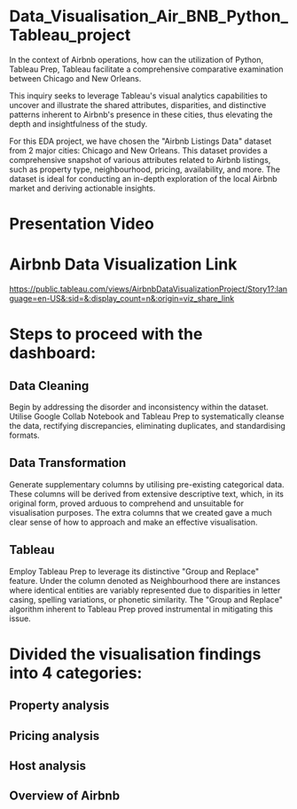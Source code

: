 # Data_Visualisation_Air_BNB_Python_Tableau_project
In the context of Airbnb operations, how can the utilization of Python, Tableau Prep, Tableau facilitate a comprehensive comparative examination between Chicago and New Orleans. 

This inquiry seeks to leverage Tableau's visual analytics capabilities to uncover and illustrate the shared attributes, disparities, and distinctive patterns inherent to Airbnb's presence in these cities, thus elevating the depth and insightfulness of the study.


For this EDA project, we have chosen the "Airbnb Listings Data" dataset from 2 major cities: Chicago and New Orleans. This dataset provides a comprehensive snapshot of various attributes related to Airbnb listings, such as property type, neighbourhood, pricing, availability, and more. The dataset is ideal for conducting an in-depth exploration of the local Airbnb market and deriving actionable insights.


# Presentation Video


# Airbnb Data Visualization Link

https://public.tableau.com/views/AirbnbDataVisualizationProject/Story1?:language=en-US&:sid=&:display_count=n&:origin=viz_share_link


# Steps to proceed with the dashboard:

## Data Cleaning

Begin by addressing the disorder and inconsistency within the dataset. Utilise Google Collab Notebook and Tableau Prep to systematically cleanse the data, rectifying discrepancies, eliminating duplicates, and standardising formats.

## Data Transformation

Generate supplementary columns by utilising pre-existing categorical data. These columns will be derived from extensive descriptive text, which, in its original form, proved arduous to comprehend and unsuitable for visualisation purposes. The extra columns that we created gave a much clear sense of how to approach and make an effective visualisation.

## Tableau

Employ Tableau Prep to leverage its distinctive "Group and Replace" feature. Under the column denoted as Neighbourhood there are instances where identical entities are variably represented due to disparities in letter casing, spelling variations, or phonetic similarity. The "Group and Replace" algorithm inherent to Tableau Prep proved instrumental in mitigating this issue.


# Divided the visualisation findings into 4 categories:

## Property analysis

## Pricing analysis

## Host analysis

## Overview of Airbnb
